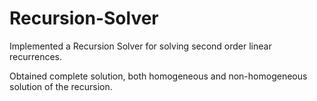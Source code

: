 # Recursion-Solver
Implemented a Recursion Solver for solving second order linear recurrences.

Obtained complete solution, both homogeneous and non-homogeneous solution of the recursion.
